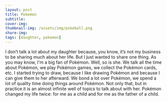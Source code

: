 ```yaml
---
layout: post
title: Pokemon
subtitle: 
cover-img: 
thumbnail-img: /assets/img/pokeball.png
share-img:
tags: [daughter, pokemon]
---
```


I don’t talk a lot about my daughter because, you know, it’s not my business to be sharing much about her life. But I just wanted to share one thing. As you may know, I'm a big fan of Pokémon. Well, so is she. We talk all the time about Pokémon, we play Pokémon games, we collect the Pokémon cards, etc. I started trying to draw, because I like drawing Pokémon and because I can give them to her afterward. We bond a lot over Pokémon, we spend a lot of quality time doing things around Pokémon. Not only that, but in practice it is an almost infinite well of topics to talk about with her. Pokémon changed my life twice: for me as a child and for me as the father of a child.
